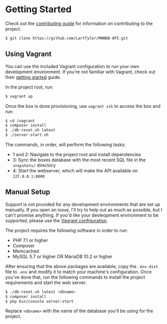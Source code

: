 # Getting Started
Check out the  [contributing guide](.github/CONTRIBUTING.md) for information on contributing to the project.

```sh
$ git clone https://github.com/LartTyler/MHWDB-API.git
```

## Using Vagrant
You can use the included Vagrant configuration to run your own development environment. If you're not familiar with
Vagrant, check out their [getting started](https://www.vagrantup.com/intro/index.html) guide.

In the project root, run:

```sh
$ vagrant up
```

Once the box is done provisioning, use `vagrant ssh` to access the box and run:

```sh
$ cd /vagrant
$ composer install
$ ./db-reset.sh latest
$ ./server-start.sh
```

The commands, in order, will perform the following tasks:
- 1 and 2: Navigate to the project root and install dependencies
- 3: Sync the boxes database with the most recent SQL file in the `snapshots/` directory
- 4: Start the webserver, which will make the API available on `127.0.0.1:8000`

## Manual Setup
Support is not provided for any development environments that are set up manually. If you open an issue, I'll try to
help out as much as possible, but I can't promise anything. If you'd like your devleopment environment to be supported,
please use the [Vagrant configuration](#using-vagrant).

The project requires the following software in order to run:

- PHP 7.1 or higher
- Composer
- Memcached
- MySQL 5.7 or higher OR MariaDB 10.2 or higher

After ensuring that the above packages are available, copy the `.env.dist` file to `.env` and modify it to match your
machine's configuration. Once you've done that, run the following commands to install the project requirements and start
the web server.

```sh
$ ./db-reset.sh latest <dbname>
$ composer install
$ php bin/console server:start
```

Replace `<dbname>`  with the name of the database you'll be using for the project.
